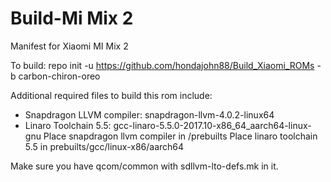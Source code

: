 # Build-Mi Mix 2
Manifest for Xiaomi MI Mix 2

To build: repo init -u https://github.com/hondajohn88/Build_Xiaomi_ROMs -b carbon-chiron-oreo

Additional required files to build this rom include:
 - Snapdragon LLVM compiler: snapdragon-llvm-4.0.2-linux64
 - Linaro Toolchain 5.5: gcc-linaro-5.5.0-2017.10-x86_64_aarch64-linux-gnu
 Place snapdragon llvm compiler in /prebuilts
 Place linaro toolchain 5.5 in prebuilts/gcc/linux-x86/aarch64
 
 Make sure you have qcom/common with sdllvm-lto-defs.mk in it.
